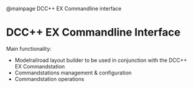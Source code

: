 
@mainpage DCC++ EX Commandline interface 
 

DCC++ EX Commandline Interface 
==============================

Main functionality:

- Modelrailroad layout builder to be used in conjunction with the DCC++ EX Commandstation 
- Commandstations management & configuration
- Commandstation operations 


